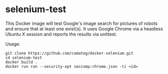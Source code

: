 # selenium-test

This Docker image will test Google's image search for pictures of robots and ensure that at least one exist(s).  It uses Google Chrome via a headless Ubuntu X session and reports the results via unittest.

Usage:

    git clone https://github.com/camateg/docker-selenium.git
    cd selenium-test
    docker build .
    docker run run --security-opt seccomp:chrome.json -ti <id>
